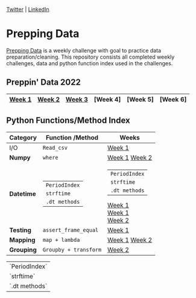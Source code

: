 [Twitter](https://twitter.com/d_kungu)         | [LinkedIn](https://www.linkedin.com/in/dianakungu/)

# Prepping Data
[Prepping Data](https://www.preppindata.com/) is a weekly challenge with goal to practice data preparation/cleaning. This repository consists all completed weekly challenges,  data and python function index used in the challenges.
 

## Preppin' Data 2022
|[Week 1](https://github.com/diana-kungu/Prepping-Data/blob/master/2022/Week%20-%201/preppin-2022-week-1.py)|[Week 2](https://github.com/diana-kungu/Prepping-Data/blob/master/2022/Week%20-%202/Preppin-2022-%20week-2.py) | [**Week 3**](https://github.com/diana-kungu/Prepping-Data/tree/master/2022/Week%20-%203) | [**Week 4**]| [**Week 5**]|  [**Week 6**]|
| --- | --- | --- | --- | --- | --- |


 
## Python Functions/Method Index


|**Category**| **Function /Method** | **Weeks**|
| --- | --- | ----|
|I/O|`Read_csv`| [Week 1](https://github.com/diana-kungu/Prepping-Data/blob/master/2022/Week%20-%201/preppin-2022-week-1.py)|
|**Numpy**|`where`|[Week 1](https://github.com/diana-kungu/Prepping-Data/blob/master/2022/Week%20-%201/preppin-2022-week-1.py) [Week 2](https://github.com/diana-kungu/Prepping-Data/blob/master/2022/Week%20-%202/Preppin-2022-%20week-2.py)|
|**Datetime**|<table>   <tbody>  <tr>  <td>`PeriodIndex`</td> </tr>  <tr>  <td>`strftime`</td> </tr>  <tr>  <td>`.dt methods`</td> </tr>  </tbody>  </table> |<table>   <tbody>  <tr>  <td>`PeriodIndex`</td> </tr>  <tr>  <td>`strftime`</td> </tr>  <tr>  <td>`.dt methods`</td> </tr>  </tbody>  </table>[Week 1](https://github.com/diana-kungu/Prepping-Data/blob/master/2022/Week%20-%201/preppin-2022-week-1.py)<br> [Week 1](https://github.com/diana-kungu/Prepping-Data/blob/master/2022/Week%20-%201/preppin-2022-week-1.py)<br> [Week 2](https://github.com/diana-kungu/Prepping-Data/blob/master/2022/Week%20-%202/Preppin-2022-%20week-2.py)|
|**Testing**|`assert_frame_equal`|[Week 1](https://github.com/diana-kungu/Prepping-Data/blob/master/2022/Week%20-%201/preppin-2022-week-1.py)|
|**Mapping**|`map + lambda`|[Week 1](https://github.com/diana-kungu/Prepping-Data/blob/master/2022/Week%20-%201/preppin-2022-week-1.py) [Week 2](https://github.com/diana-kungu/Prepping-Data/blob/master/2022/Week%20-%202/Preppin-2022-%20week-2.py)|
|**Grouping**|`Groupby + transform`|[Week 2](https://github.com/diana-kungu/Prepping-Data/blob/master/2022/Week%20-%202/Preppin-2022-%20week-2.py)|

<table>   <tbody>  <tr>  <td>`PeriodIndex`</td> </tr>  <tr>  <td>`strftime`</td> </tr>  <tr>  <td>`.dt methods`</td> </tr>  </tbody>  </table>   